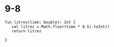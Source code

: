 # 9-8
    fun litres(time: Double): Int {
       val litrez = Math.floor(time * 0.5).toInt()
       return litrez
    
    }
